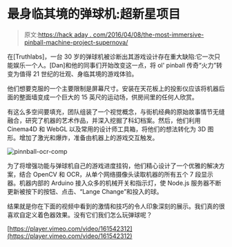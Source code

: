 # 最身临其境的弹球机:超新星项目

> 原文:[https://hack aday . com/2016/04/08/the-most-immersive-pinball-machine-project-supernova/](https://hackaday.com/2016/04/08/the-most-immersive-pinball-machine-project-supernova/)

在[Truthlabs]，一台 30 岁的弹球机被诊断出其游戏设计存在重大缺陷:它一次只能娱乐一个人。[Dan]和他的同事们开始改变这一点，将 ol' pinball 传奇“火力”转变为值得 21 世纪的壮观、身临其境的游戏体验。

他们想要克服的一个主要限制是屏幕尺寸。安装在天花板上的投影仪应该将机器后面的整面墙变成一个巨大的 15 英尺的运动场，供房间里的任何人欣赏。

有这么多空间要填充，团队组装了一个视觉概念，与街机经典的原始故事情节无缝融合，研究了机器的艺术作品，并深入挖掘了科幻档案。然后，他们利用 Cinema4D 和 WebGL 以及常用的设计师工具箱，将他们的想法转化为 3D 图形。增加了激光和爆炸，准备由机器上的游戏交互触发。

![pinnball-ocr-comp](../Images/c73535da9418e90771f4bb73c1fb6036.png)

为了将增强功能与弹球机自己的游戏进度挂钩，他们精心设计了一个优雅的解决方案，结合 OpenCV 和 OCR，从单个网络摄像头读取机器的所有五个 7 段显示器。机器内部的 Arduino 接入众多的机械开关和指示灯，使 Node.js 服务器不断更新被按下的按钮、点击、“Lange Change”和投入的球。

结果就是你在下面的视频中看到的激情和技巧的令人印象深刻的展示。我们真的很喜欢自定义着色器效果。没有它们我们怎么玩弹球呢？

[https://player.vimeo.com/video/161542312](https://player.vimeo.com/video/161542312)